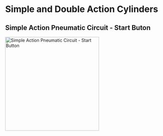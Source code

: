 
# Simple and Double Action Cylinders
## Simple Action Pneumatic Circuit - Start Buton
<img src="./lesson_images/Circuito_Simples_Acao_Botao_Acionamento.jpg" alt="Simple Action Pneumatic Circuit - Start Button" width="300"/>

